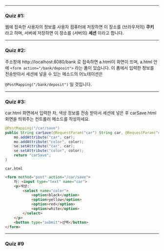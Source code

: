 
---

### Quiz #1:
웹에 접속한 사용자의 정보를 사용자 컴퓨터에 저장하면 이 장소를 (브라우저의) **쿠키** 라고 하며, 서버에 저장하면 이 장소를 (서버의) **세션** 이라고 합니다.

---
### Quiz #2:
주소창에 http://localhost:8080/bank 로 접속하면 a.html이 화면이 뜨며, a.html 안에 `<form action="/bank/deposit">` 라는 폼이 있습니다. 이 폼에서 입력한 정보를 전송받아서 세션에 넣을 수 있는 메소드의 어노테이션은 

`@PostMapping("/bank/deposit")` 일 것입니다.

---
### Quiz #3:
car.html 화면에서 입력한 차, 색상 정보를 전송 받아서 세션에 넣은 후 carSave.html 화면을 띄워주는 컨트롤러 메소드를 작성하세요.

```java
@PostMapping("/car/save")
public String carSave(@RequestParam("car") String car, @RequestParam("color") String color, HttpSession se, Model mo) {
	mo.addAttribute("car", car);
	mo.addAttribute("color", color);
    se.setAttribute("car", car);
    se.setAttribute("color", color);
    return "carSave";
}
```

`car.html`
```html
<form method="post" action="/car/save">
    차: <input type="text" name="car">
    <p>색상:
        <select name="color">
            <option>black</option>
            <option>yellow</option>
            <option>red</option>
            <option>white</option>
        </select>
    </p>
    <button type="submit">선택</button>
</form>

```

---
### Quiz #9